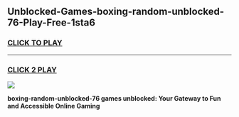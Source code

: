 
## Unblocked-Games-boxing-random-unblocked-76-Play-Free-1sta6
<h3>
<a href="https://premium76.site?title=boxing-random-unblocked-76&ref=10A">CLICK TO PLAY</a></h3>
<hr>

<h3>
<a href="https://premium76.site?title=boxing-random-unblocked-76&ref=10A">CLICK 2 PLAY</a>
  
</h3>

<a href="https://premium76.site?title=boxing-random-unblocked-76&ref=10A"><img src="https://clearcache.store/games.png"></a>


**boxing-random-unblocked-76 games unblocked: Your Gateway to Fun and Accessible Online Gaming**
